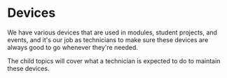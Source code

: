 # Devices

We have various devices that are used in modules, student projects, and events, and it's our job as technicians to make sure these devices are always good to go whenever they're needed. 

The child topics will cover what a technician is expected to do to maintain these devices.